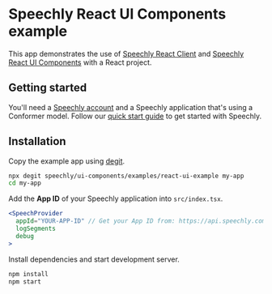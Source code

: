 # Speechly React UI Components example

This app demonstrates the use of [Speechly React Client]([/react-ui/](https://www.npmjs.com/package/@speechly/react-client)) and [Speechly React UI Components](/react-ui/) with a React project.

## Getting started

You'll need a [Speechly account](https://api.speechly.com/dashboard/) and a Speechly application that's using a Conformer model. Follow our [quick start guide](https://docs.speechly.com/basics/getting-started) to get started with Speechly.

## Installation

Copy the example app using [degit](https://github.com/Rich-Harris/degit).

```bash
npx degit speechly/ui-components/examples/react-ui-example my-app
cd my-app
```

Add the **App ID** of your Speechly application into `src/index.tsx`.

```jsx
<SpeechProvider
  appId="YOUR-APP-ID" // Get your App ID from: https://api.speechly.com/dashboard/
  logSegments
  debug
>
```

Install dependencies and start development server.

```bash
npm install
npm start
```

